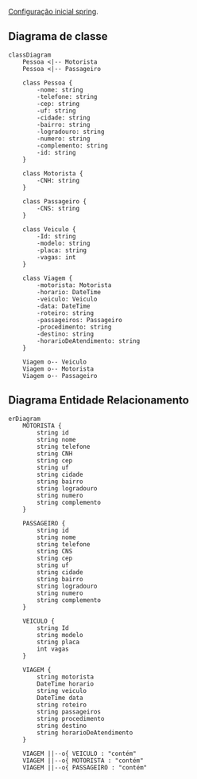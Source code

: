 [doc]: https://start.spring.io/#!type=maven-project&language=java&platformVersion=3.3.1&packaging=jar&jvmVersion=17&groupId=com.contravi&artifactId=contravi&name=contravi&description=Gerenciar%20viagens%2C%20roteiros%20e%20passageiros.&packageName=com.contravi.contravi&dependencies=data-jpa,security,data-mongodb

[Configuração inicial spring][doc].
## Diagrama de classe

```mermaid
classDiagram
    Pessoa <|-- Motorista
    Pessoa <|-- Passageiro
    
    class Pessoa {
        -nome: string
        -telefone: string
        -cep: string
        -uf: string
        -cidade: string
        -bairro: string
        -logradouro: string
        -numero: string
        -complemento: string
        -id: string
    }

    class Motorista {
        -CNH: string
    }

    class Passageiro {
        -CNS: string
    }

    class Veiculo {
        -Id: string
        -modelo: string
        -placa: string
        -vagas: int
    }

    class Viagem {
        -motorista: Motorista
        -horario: DateTime
        -veiculo: Veiculo
        -data: DateTime
        -roteiro: string
        -passageiros: Passageiro
        -procedimento: string
        -destino: string
        -horarioDeAtendimento: string
    }

    Viagem o-- Veiculo
    Viagem o-- Motorista
    Viagem o-- Passageiro
```

## Diagrama Entidade Relacionamento

```mermaid
erDiagram
    MOTORISTA {
        string id
        string nome
        string telefone
        string CNH
        string cep
        string uf
        string cidade
        string bairro
        string logradouro
        string numero
        string complemento
    }

    PASSAGEIRO {
        string id
        string nome
        string telefone
        string CNS
        string cep
        string uf
        string cidade
        string bairro
        string logradouro
        string numero
        string complemento
    }

    VEICULO {
        string Id
        string modelo
        string placa
        int vagas
    }

    VIAGEM {
        string motorista
        DateTime horario
        string veiculo
        DateTime data
        string roteiro
        string passageiros
        string procedimento
        string destino
        string horarioDeAtendimento
    }

    VIAGEM ||--o{ VEICULO : "contém"
    VIAGEM ||--o{ MOTORISTA : "contém"
    VIAGEM ||--o{ PASSAGEIRO : "contém"
```
